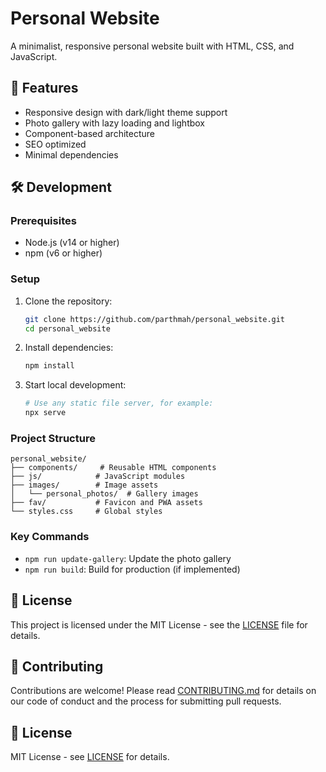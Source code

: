 # Personal Website

A minimalist, responsive personal website built with HTML, CSS, and JavaScript.

## 🚀 Features

- Responsive design with dark/light theme support
- Photo gallery with lazy loading and lightbox
- Component-based architecture
- SEO optimized
- Minimal dependencies

## 🛠️ Development

### Prerequisites

- Node.js (v14 or higher)
- npm (v6 or higher)

### Setup

1. Clone the repository:
   ```bash
   git clone https://github.com/parthmah/personal_website.git
   cd personal_website
   ```

2. Install dependencies:
   ```bash
   npm install
   ```

3. Start local development:
   ```bash
   # Use any static file server, for example:
   npx serve
   ```

### Project Structure

```
personal_website/
├── components/     # Reusable HTML components
├── js/            # JavaScript modules
├── images/        # Image assets
│   └── personal_photos/  # Gallery images
├── fav/           # Favicon and PWA assets
└── styles.css     # Global styles
```

### Key Commands

- `npm run update-gallery`: Update the photo gallery
- `npm run build`: Build for production (if implemented)

## 📝 License

This project is licensed under the MIT License - see the [LICENSE](LICENSE) file for details.

## 🤝 Contributing

Contributions are welcome! Please read [CONTRIBUTING.md](CONTRIBUTING.md) for details on our code of conduct and the process for submitting pull requests.

## 📄 License

MIT License - see [LICENSE](LICENSE) for details.
